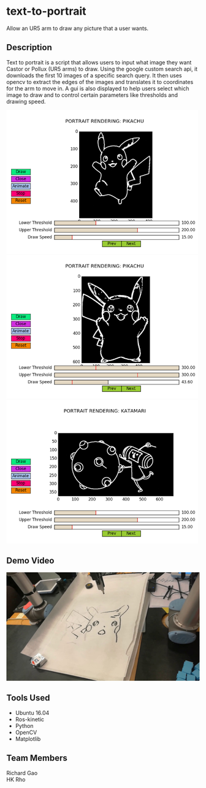 # text-to-portrait
Allow an UR5 arm to draw any picture that a user wants.

## Description
Text to portrait is a script that allows users to input what image they want Castor or Pollux (UR5 arms) to draw. Using the google custom search api, it downloads the first 10 images of a specific search query. It then uses opencv to extract the edges of the images and translates it to coordinates for the arm to move in. A gui is also displayed to help users select which image to draw and to control certain parameters like thresholds and drawing speed.

<img src="pikachu_1.png" width="500px"/>
<img src="pikachu_2.png" width="500px"/>
<img src="katamari.png" width="500px"/>

## Demo Video
[![Watch the video](preview.jpg)](https://youtu.be/_iO4P9R-ilU)

## Tools Used
* Ubuntu 16.04
* Ros-kinetic
* Python
* OpenCV
* Matplotlib

## Team Members
Richard Gao  
HK Rho